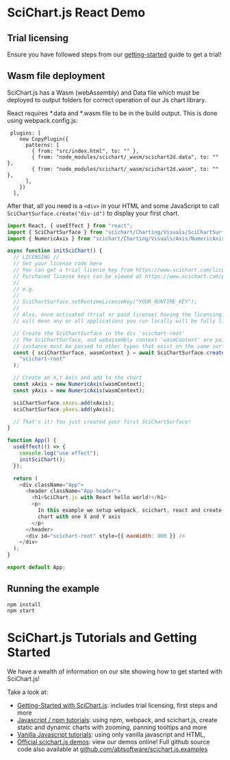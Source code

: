 # SciChart.js React Demo

## Trial licensing

Ensure you have followed steps from our [getting-started](https://www.scichart.com/getting-started-scichart-js) guide to get a trial!

## Wasm file deployment

SciChart.js has a Wasm (webAssembly) and Data file which must be deployed to output folders for correct operation of our Js chart library.

React requires *.data and *.wasm file to be in the build output. This is done using webpack.config.js:

```
 plugins: [
    new CopyPlugin({
      patterns: [
        { from: "src/index.html", to: "" },
        { from: "node_modules/scichart/_wasm/scichart2d.data", to: "" },
        { from: "node_modules/scichart/_wasm/scichart2d.wasm", to: "" },
      ],
    })
  ],
```

After that, all you need is a ```<div>``` in your HTML and some JavaScript to call ```SciChartSurface.create("div-id")``` to display your first chart.

```javascript
import React, { useEffect } from "react";
import { SciChartSurface } from "scichart/Charting/Visuals/SciChartSurface";
import { NumericAxis } from "scichart/Charting/Visuals/Axis/NumericAxis";

async function initSciChart() {
  // LICENSING //
  // Set your license code here
  // You can get a trial license key from https://www.scichart.com/licensing-scichart-js/
  // Purchased license keys can be viewed at https://www.scichart.com/profile
  //
  // e.g.
  //
  // SciChartSurface.setRuntimeLicenseKey("YOUR_RUNTIME_KEY");
  //
  // Also, once activated (trial or paid license) having the licensing wizard open on your machine
  // will mean any or all applications you run locally will be fully licensed.

  // Create the SciChartSurface in the div 'scichart-root'
  // The SciChartSurface, and webassembly context 'wasmContext' are paired. This wasmContext
  // instance must be passed to other types that exist on the same surface.
  const { sciChartSurface, wasmContext } = await SciChartSurface.create(
    "scichart-root"
  );

  // Create an X,Y Axis and add to the chart
  const xAxis = new NumericAxis(wasmContext);
  const yAxis = new NumericAxis(wasmContext);

  sciChartSurface.xAxes.add(xAxis);
  sciChartSurface.yAxes.add(yAxis);

  // That's it! You just created your first SciChartSurface!
}

function App() {
  useEffect(() => {
    console.log("use effect");
    initSciChart();
  });

  return (
    <div className="App">
      <header className="App-header">
        <h1>SciChart.js with React hello world!</h1>
        <p>
          In this example we setup webpack, scichart, react and create a simple
          chart with one X and Y axis
        </p>
      </header>
      <div id="scichart-root" style={{ maxWidth: 900 }} />
    </div>
  );
}

export default App;
```

## Running the example 

```
npm install
npm start
```

# SciChart.js Tutorials and Getting Started

We have a wealth of information on our site showing how to get started with SciChart.js!

Take a look at:

* [Getting-Started with SciChart.js](https://www.scichart.com/getting-started-scichart-js): includes trial licensing, first steps and more
* [Javascript / npm tutorials](https://www.scichart.com/documentation/js/current/Tutorial%2002%20-%20Adding%20Series%20and%20Data.html): using npm, webpack, and scichart.js, create static and dynamic charts with zooming, panning tooltips and more
* [Vanilla Javascript tutorials](https://www.scichart.com/documentation/js/current/Tutorial%2001%20-%20Including%20SciChart.js%20in%20an%20HTML%20Page.html): using only vanilla javascript and HTML,
* [Official scichart.js demos](https://demo.scichart.com): view our demos online! Full github source code also available at [github.com/abtsoftware/scichart.js.examples](https://github.com/abtsoftware/scichart.js.examples)
